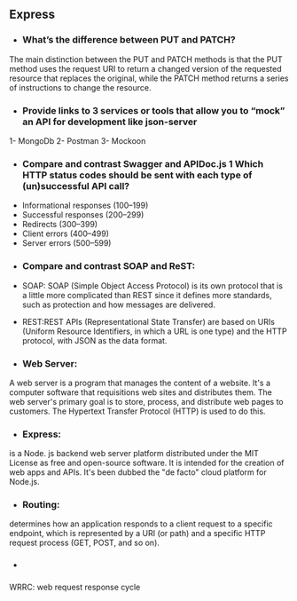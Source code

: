 ## Express

- ### What’s the difference between PUT and PATCH?
The main distinction between the PUT and PATCH methods is that the PUT method uses the request URI to return a changed version of the requested resource that replaces the original, while the PATCH method returns a series of instructions to change the resource.

- ### Provide links to 3 services or tools that allow you to “mock” an API for development like json-server
1- MongoDb
2- Postman
3- Mockoon

- ### Compare and contrast Swagger and APIDoc.js 1 Which HTTP status codes should be sent with each type of (un)successful API call?

* Informational responses (100–199)
* Successful responses (200–299)
* Redirects (300–399)
* Client errors (400–499)
* Server errors (500–599)

- ### Compare and contrast SOAP and ReST:
* SOAP: SOAP (Simple Object Access Protocol) is its own protocol that is a little more complicated than REST since it defines more standards, such as protection and how messages are delivered.

* REST:REST APIs (Representational State Transfer) are based on URIs (Uniform Resource Identifiers, in which a URL is one type) and the HTTP protocol, with JSON as the data format.

- ### Web Server:
A web server is a program that manages the content of a website. It's a computer software that requisitions web sites and distributes them. The web server's primary goal is to store, process, and distribute web pages to customers. The Hypertext Transfer Protocol (HTTP) is used to do this.

- ### Express:
is a Node. js backend web server platform distributed under the MIT License as free and open-source software. It is intended for the creation of web apps and APIs. It's been dubbed the "de facto" cloud platform for Node.js.

- ### Routing:
determines how an application responds to a client request to a specific endpoint, which is represented by a URI (or path) and a specific HTTP request process (GET, POST, and so on).

- ###
 WRRC:
web request response cycle


